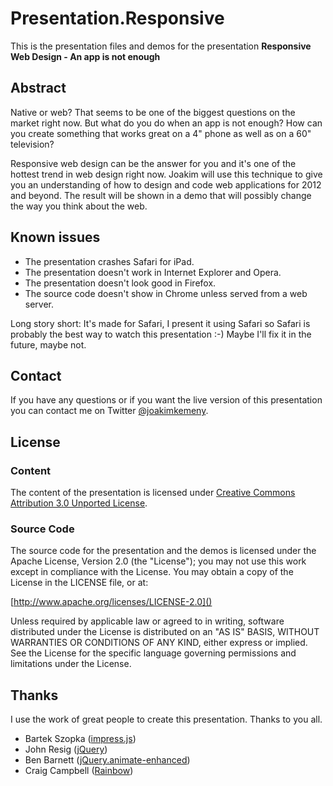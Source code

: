# Presentation.Responsive

This is the presentation files and demos for the presentation **Responsive Web Design - An app is
not enough**

## Abstract

Native or web? That seems to be one of the biggest questions on the market right now. But what do
you do when an app is not enough? How can you create something that works great on a 4" phone as
well as on a 60" television?

Responsive web design can be the answer for you and it's one of the hottest trend in web design
right now. Joakim will use this technique to give you an understanding of how to design and code
web applications for 2012 and beyond. The result will be shown in a demo that will possibly change
the way you think about the web.

## Known issues

* The presentation crashes Safari for iPad.
* The presentation doesn't work in Internet Explorer and Opera.
* The presentation doesn't look good in Firefox.
* The source code doesn't show in Chrome unless served from a web server.

Long story short: It's made for Safari, I present it using Safari so Safari is probably the best
way to watch this presentation :-) Maybe I'll fix it in the future, maybe not.

## Contact

If you have any questions or if you want the live version of this presentation you can contact me on
Twitter [@joakimkemeny](http://twitter.com/joakimkemeny).

## License

### Content

The content of the presentation is licensed under
[Creative Commons Attribution 3.0 Unported License](http://creativecommons.org/licenses/by/3.0/).

### Source Code

The source code for the presentation and the demos is licensed under the Apache License,
Version 2.0 (the "License"); you may not use this work except in compliance with the License.
You may obtain a copy of the License in the LICENSE file, or at:

[http://www.apache.org/licenses/LICENSE-2.0]()

Unless required by applicable law or agreed to in writing, software distributed under the License
is distributed on an "AS IS" BASIS, WITHOUT WARRANTIES OR CONDITIONS OF ANY KIND, either express or
implied. See the License for the specific language governing permissions and limitations under
the License.

## Thanks

I use the work of great people to create this presentation. Thanks to you all.

* Bartek Szopka ([impress.js](http://bartaz.github.com/impress.js))
* John Resig ([jQuery](http://jquery.com))
* Ben Barnett ([jQuery.animate-enhanced](http://github.com/benbarnett/jQuery-Animate-Enhanced))
* Craig Campbell ([Rainbow](http://rainbowco.de))
